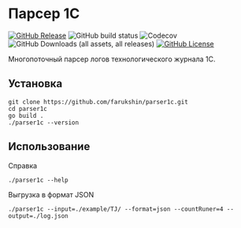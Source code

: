 # Парсер 1С

[![GitHub Release](https://img.shields.io/github/v/release/farukshin/parser1c)](https://github.com/farukshin/parser1c/releases)
![GitHub build status](https://github.com/farukshin/parser1c/actions/workflows/parser1c.yml/badge.svg)
![Codecov](https://img.shields.io/codecov/c/github/farukshin/parser1c)
![GitHub Downloads (all assets, all releases)](https://img.shields.io/github/downloads/farukshin/parser1c/total?color=green)
[![GitHub License](https://img.shields.io/github/license/farukshin/parser1c)](https://github.com/farukshin/parser1c/blob/main/LICENSE.md)


Многопоточный парсер логов технологического журнала 1С.

## Установка

```
git clone https://github.com/farukshin/parser1c.git
cd parser1c
go build .
./parser1c --version
```

## Использование

Справка
```
./parser1c --help
```

Выгрузка в формат JSON
```
./parser1c --input=./example/TJ/ --format=json --countRuner=4 --output=./log.json
```
